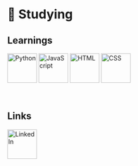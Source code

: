 # 📖 Studying

## Learnings  
<p align="left">
    <img src="https://cdn-icons-png.flaticon.com/512/1822/1822899.png" width="67" height="67" alt="Python">  
    <img src="https://cdn-icons-png.flaticon.com/512/5968/5968292.png" width="67" height="67" alt="JavaScript">  
    <img src="https://cdn-icons-png.flaticon.com/512/732/732212.png" width="67" height="67" alt="HTML">  
    <img src="https://cdn-icons-png.flaticon.com/512/732/732190.png" width="67" height="67" alt="CSS">  
</p>

<br>  

## Links  
<p align="left">
    <a href="https://www.linkedin.com/in/cesarchavesterra/" target="_blank">
        <img src="https://cdn-icons-png.flaticon.com/512/174/174857.png" width="67" height="67" alt="LinkedIn">
    </a>
</p>
